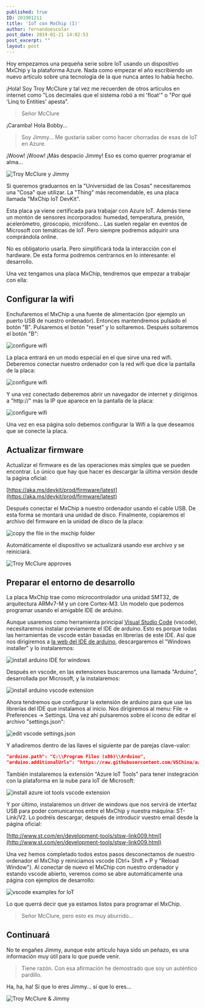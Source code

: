 ```yaml
---
published: true
ID: 201901211
title: 'IoT con MxChip (I)'
author: fernandoescolar
post_date: 2019-01-21 14:02:53
post_excerpt: ""
layout: post
---
```


Hoy empezamos una pequeña serie sobre IoT usando un dispositivo MxChip y la plataforma Azure. Nada como empezar el año escribiendo un nuevo artículo sobre una tecnología de la que nunca antes lo había hecho.<!--break-->

¡Hola! Soy Troy McClure y tal vez me recuerden de otros artículos en internet como "Los decimales que el sistema robó a mi 'float'" o "Por qué 'Linq to Entities' apesta".

> Señor McClure

¡Caramba! Hola Bobby...

> Soy Jimmy... Me gustaría saber como hacer chorradas de esas de IoT en Azure.

¡Woow! ¡Woow! ¡Más despacio Jimmy! Eso es como querrer programar el alma...

![Troy McClure y Jimmy](/public/uploads/2019/01/iot-mcclure-start.jpg)

Si queremos graduarnos en la "Universidad de las Cosas" necesitaremos una "Cosa" que utilizar. La "Thing" más recomendable, es una placa llamada "MxChip IoT DevKit". 

Esta placa ya viene certificada para trabajar con Azure IoT. Además tiene un montón de sensores incorporados: humedad, temperatura, presión, acelerómetro, giroscopio, micrófono... Las suelen regalar en eventos de Microsoft con temáticas de IoT. Pero siempre podremos adquirir una comprándola online. 

No es obligatorio usarla. Pero simplificará toda la interacción con el hardware. De esta forma podremos centrarnos en lo interesante: el desarrollo.

Una vez tengamos una placa MxChip, tendremos que empezar a trabajar con ella:

## Configurar la wifi

Enchufaremos el MxChip a una fuente de alimentación (por ejemplo un puerto USB de nuestro ordenador). Entonces mantendremos pulsado el botón "B". Pulsaremos el botón "reset" y lo soltaremos. Después soltaremos el botón "B":

![configure wifi](/public/uploads/2019/01/iot-mxchip-wifi1.png)

La placa entrará en un modo especial en el que sirve una red wifi. Deberemos conectar nuestro ordenador con la red wifi que dice la pantalla de la placa:

![configure wifi](/public/uploads/2019/01/iot-mxchip-wifi3.png)

Y una vez conectado deberemos abrir un navegador de internet y dirigirnos a "http://" más la IP que aparece en la pantalla de la placa:

![configure wifi](/public/uploads/2019/01/iot-mxchip-wifi2.png)

Una vez en esa página solo debemos configurar la Wifi a la que deseamos que se conecte la placa.

## Actualizar firmware

Actualizar el firmware es de las operaciones más simples que se pueden encontrar. Lo único que hay que hacer es descargar la última versión desde la página oficial:

[https://aka.ms/devkit/prod/firmware/latest](https://aka.ms/devkit/prod/firmware/latest)

Después conectar el MxChip a nuestro ordenador usando el cable USB. De esta forma se montará una unidad de disco. Finalmente, copiaremos el archivo del firmware en la unidad de disco de la placa:

![copy the file in the mxchip folder](/public/uploads/2019/01/iot-copy-firmware.png)

Automáticamente el dispositivo se actualizará usando ese archivo y se reiniciará.

![Troy McClure approves](/public/uploads/2019/01/iot-mcclure-middle.jpg)

## Preparar el entorno de desarrollo

La placa MxChip trae como microcontrolador una unidad SMT32, de arquitectura ARMv7-M y un core Cortex-M3. Un modelo que podemos programar usando el amigable IDE de arduino. 

Aunque usaremos como herramienta principal [Visual Studio Code](https://code.visualstudio.com/) (vscode), necesitaremos instalar previamente el IDE de arduino. Esto es porque todas las herramientas de vscode están basadas en librerías de este IDE. Así que nos dirigiremos a [la web del IDE de arduino](https://www.arduino.cc/en/Main/Software), descargaremos el "Windows installer" y lo instalaremos:

![install arduino IDE for windows](/public/uploads/2019/01/iot-arduino-ide.png)

Después en vscode, en las extensiones buscaremos una llamada "Arduino", desarrollada por Microsoft, y la instalaremos:

![install arduino vscode extension](/public/uploads/2019/01/iot-vscode-arduino.png)

Ahora tendremos que configurar la extensión de arduino para que use las librerías del IDE que instalamos al inicio. Nos dirigiremos al menu: File -> Preferences -> Settings. Una vez ahí pulsaremos sobre el icono de editar el archivo "settings.json":

![edit vscode settings.json](/public/uploads/2019/01/iot-vscode-settings.png)

Y añadiremos dentro de las llaves el siguiente par de parejas clave-valor:

```json
"arduino.path": "C:\\Program Files (x86)\\Arduino",
"arduino.additionalUrls": "https://raw.githubusercontent.com/VSChina/azureiotdevkit_tools/master/package_azureboard_index.json"
```

También instalaremos la extensión "Azure IoT Tools" para tener instegración con la plataforma en la nube para IoT de Microsoft:

![install azure iot tools vscode extension](/public/uploads/2019/01/iot-vscode-tools.png)

Y por último, instalaremos un driver de windows que nos servirá de interfaz USB para poder comunicarnos entre el MxChip y nuestra máquina: ST-Link/V2. Lo podréis descargar, después de introducir vuestro email desde la página oficial:

[http://www.st.com/en/development-tools/stsw-link009.html](http://www.st.com/en/development-tools/stsw-link009.html)

Una vez hemos completado todos estos pasos desconectamos de nuestro ordenador el MxChip y reiniciamos vscode (Ctrl+ Shift + P y "Reload Window"). Al conectar de nuevo el MxChip con nuestro ordenador y estando vscode abierto, veremos como se abre automáticamente una página con ejemplos de desarrollo:

![vscode examples for IoT](/public/uploads/2019/01/iot-vscode-workbench.png)

Lo que querrá decir que ya estamos listos para programar el MxChip.

> Señor McClure, pero esto es muy aburrido...

## Continuará

No te engañes Jimmy, aunque este artículo haya sido un peñazo, es una información muy útil para lo que puede venir.

> Tiene razón. Con esa afirmación he demostrado que soy un auténtico pardillo.

Ha, ha, ha! Sí que lo eres Jimmy... sí que lo eres...

![Troy McClure & Jimmy](/public/uploads/2019/01/iot-mcclure-end.jpg)